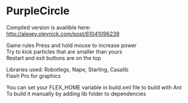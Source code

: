 PurpleCircle
============

Compiled version is availible here: http://alexey.oleynick.com/post/61041096239

Game rules
Press and hold mouse to increase power<br />
Try to kick particles that are smaller than yours<br />
Restart and exit buttons are on the top<br />

Libraries used: Robotlegs, Nape, Starling, Casalib<br />
Flash Pro for graphics

You can set your FLEX_HOME variable in build.xml file to build with Ant<br />
To build it manually by adding lib folder to dependencies